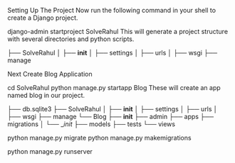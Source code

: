 Setting Up The Project
Now run the following command in your shell to create a Django project.

django-admin startproject SolveRahul
This will generate a project structure with several directories and python scripts.

├── SolveRahul
│   ├── __init__
│   ├── settings
│   ├── urls
│   ├── wsgi
├── manage


Next Create Blog Application 

cd  SolveRahul
python manage.py startapp Blog
These will create an app named blog in our project.

├── db<span class="hljs-selector-class">.sqlite3</span>
├── SolveRahul
│   ├── __init__
│   ├── settings
│   ├── urls
│   ├── wsgi
├── manage
└── Blog
    ├── __init__
    ├── admin
    ├── apps
    ├── migrations
    │   └── __init_
    ├── models
    ├── tests
    └── views



python manage.py migrate
python manage.py makemigrations

python manage.py runserver